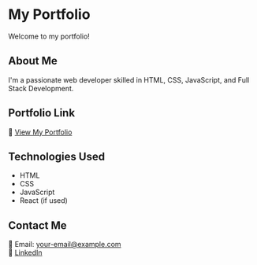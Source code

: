 # My Portfolio  
Welcome to my portfolio!

## About Me  
I'm a passionate web developer skilled in HTML, CSS, JavaScript, and Full Stack Development.  

## Portfolio Link  
🔗 [View My Portfolio](https://github.com/mukthapuramprasanthi/my_portfolio/tree/main)  

## Technologies Used  
- HTML  
- CSS  
- JavaScript  
- React (if used)  

## Contact Me  
📧 Email: your-email@example.com  
🔗 [LinkedIn](https://www.linkedin.com/in/mukthapuram-prasanthi-61663b2b3)  
